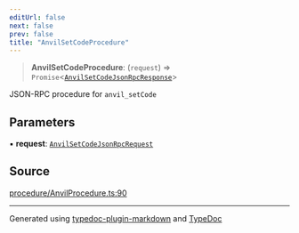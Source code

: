 ```yaml
---
editUrl: false
next: false
prev: false
title: "AnvilSetCodeProcedure"
---
```


> **AnvilSetCodeProcedure**: (`request`) => `Promise`\<[`AnvilSetCodeJsonRpcResponse`](/generated/type-aliases/anvilsetcodejsonrpcresponse/)\>

JSON-RPC procedure for `anvil_setCode`

## Parameters

▪ **request**: [`AnvilSetCodeJsonRpcRequest`](/generated/type-aliases/anvilsetcodejsonrpcrequest/)

## Source

[procedure/AnvilProcedure.ts:90](https://github.com/evmts/tevm-monorepo/blob/main/vm/api/src/procedure/AnvilProcedure.ts#L90)

***
Generated using [typedoc-plugin-markdown](https://www.npmjs.com/package/typedoc-plugin-markdown) and [TypeDoc](https://typedoc.org/)

